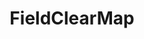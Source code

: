 ---
optionsClassName: FieldClearMapOptions
optionsClassFullName: MigrationTools.Tools.FieldClearMapOptions
configurationSamples:
- name: defaults
  description: 
  code: >-
    {
      "MigrationTools": {
        "CommonTools": {
          "FieldMappingTool": {
            "FieldMaps": {
              "FieldClearMap": []
            }
          }
        }
      }
    }
  sampleFor: MigrationTools.Tools.FieldClearMapOptions
- name: sample
  description: 
  code: >-
    {
      "MigrationTools": {
        "CommonTools": {
          "FieldMappingTool": {
            "FieldMaps": {
              "FieldClearMap": []
            }
          }
        }
      }
    }
  sampleFor: MigrationTools.Tools.FieldClearMapOptions
- name: classic
  description: 
  code: >-
    {
      "$type": "FieldClearMapOptions",
      "targetField": null,
      "ConfigurationOptionFor": "FieldClearMap",
      "ApplyTo": []
    }
  sampleFor: MigrationTools.Tools.FieldClearMapOptions
description: missng XML code comments
className: FieldClearMap
typeName: FieldMaps
architecture: 
options:
- parameterName: ApplyTo
  type: List
  description: missng XML code comments
  defaultValue: missng XML code comments
- parameterName: ConfigurationOptionFor
  type: String
  description: missng XML code comments
  defaultValue: missng XML code comments
- parameterName: targetField
  type: String
  description: missng XML code comments
  defaultValue: missng XML code comments
status: missng XML code comments
processingTarget: missng XML code comments
classFile: /src/MigrationTools.Clients.AzureDevops.ObjectModel/Tools/FieldMappingTool/FieldMaps/FieldClearMap.cs
optionsClassFile: /src/MigrationTools/Tools/FieldMappingTool/FieldMaps/FieldClearMapOptions.cs

redirectFrom:
- /Reference/FieldMaps/FieldClearMapOptions/
layout: reference
toc: true
permalink: /Reference/FieldMaps/FieldClearMap/
title: FieldClearMap
categories:
- FieldMaps
- 
topics:
- topic: notes
  path: /docs/Reference/FieldMaps/FieldClearMap-notes.md
  exists: false
  markdown: ''
- topic: introduction
  path: /docs/Reference/FieldMaps/FieldClearMap-introduction.md
  exists: false
  markdown: ''

---
